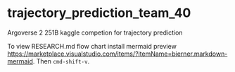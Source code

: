 # trajectory_prediction_team_40
Argoverse 2 251B kaggle competion for trajectory prediction

To view RESEARCH.md flow chart install mermaid preview https://marketplace.visualstudio.com/items/?itemName=bierner.markdown-mermaid. Then `cmd-shift-v`.


